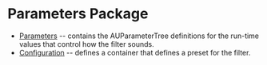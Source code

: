 # Parameters Package

- [Parameters](Parameters.swift) -- contains the AUParameterTree definitions for the 
run-time values that control how the filter sounds.
- [Configuration](Configuration.swift) -- defines a container that defines a preset for the 
filter.
